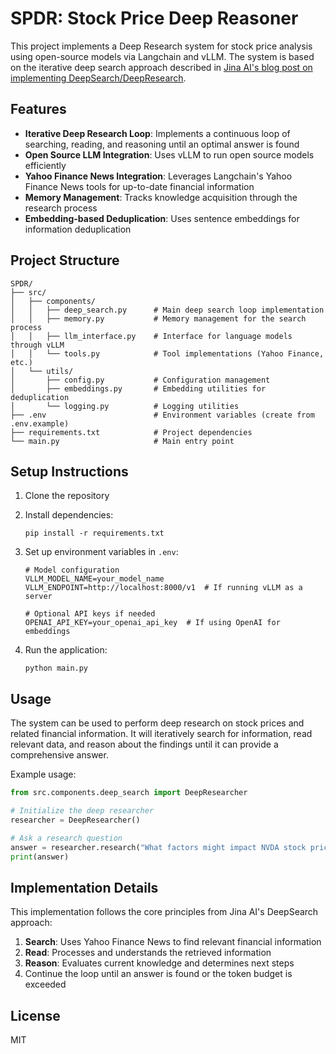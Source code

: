 # SPDR: Stock Price Deep Reasoner

This project implements a Deep Research system for stock price analysis using open-source models via Langchain and vLLM. The system is based on the iterative deep search approach described in [Jina AI's blog post on implementing DeepSearch/DeepResearch](https://jina.ai/news/a-practical-guide-to-implementing-deepsearch-deepresearch/).

## Features

- **Iterative Deep Research Loop**: Implements a continuous loop of searching, reading, and reasoning until an optimal answer is found
- **Open Source LLM Integration**: Uses vLLM to run open source models efficiently
- **Yahoo Finance News Integration**: Leverages Langchain's Yahoo Finance News tools for up-to-date financial information
- **Memory Management**: Tracks knowledge acquisition through the research process
- **Embedding-based Deduplication**: Uses sentence embeddings for information deduplication

## Project Structure

```
SPDR/
├── src/
│   ├── components/
│   │   ├── deep_search.py      # Main deep search loop implementation
│   │   ├── memory.py           # Memory management for the search process
│   │   ├── llm_interface.py    # Interface for language models through vLLM
│   │   └── tools.py            # Tool implementations (Yahoo Finance, etc.)
│   └── utils/
│       ├── config.py           # Configuration management
│       ├── embeddings.py       # Embedding utilities for deduplication
│       └── logging.py          # Logging utilities
├── .env                        # Environment variables (create from .env.example)
├── requirements.txt            # Project dependencies
└── main.py                     # Main entry point
```

## Setup Instructions

1. Clone the repository
2. Install dependencies:
   ```
   pip install -r requirements.txt
   ```
3. Set up environment variables in `.env`:
   ```
   # Model configuration
   VLLM_MODEL_NAME=your_model_name
   VLLM_ENDPOINT=http://localhost:8000/v1  # If running vLLM as a server

   # Optional API keys if needed
   OPENAI_API_KEY=your_openai_api_key  # If using OpenAI for embeddings
   ```

4. Run the application:
   ```
   python main.py
   ```

## Usage

The system can be used to perform deep research on stock prices and related financial information. It will iteratively search for information, read relevant data, and reason about the findings until it can provide a comprehensive answer.

Example usage:
```python
from src.components.deep_search import DeepResearcher

# Initialize the deep researcher
researcher = DeepResearcher()

# Ask a research question
answer = researcher.research("What factors might impact NVDA stock price in the next quarter?")
print(answer)
```

## Implementation Details

This implementation follows the core principles from Jina AI's DeepSearch approach:
1. **Search**: Uses Yahoo Finance News to find relevant financial information
2. **Read**: Processes and understands the retrieved information
3. **Reason**: Evaluates current knowledge and determines next steps
4. Continue the loop until an answer is found or the token budget is exceeded

## License

MIT

